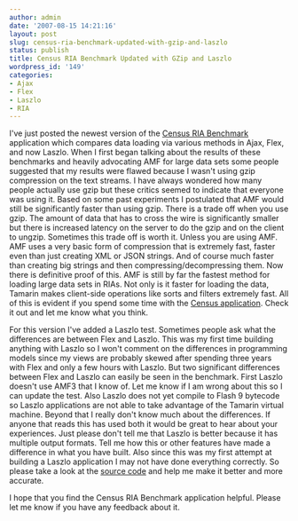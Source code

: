 ```yaml
---
author: admin
date: '2007-08-15 14:21:16'
layout: post
slug: census-ria-benchmark-updated-with-gzip-and-laszlo
status: publish
title: Census RIA Benchmark Updated with GZip and Laszlo
wordpress_id: '149'
categories:
- Ajax
- Flex
- Laszlo
- RIA
---
```


I've just posted the newest version of the [Census RIA Benchmark](/census)
application which compares data loading via various methods in Ajax, Flex, and
now Laszlo. When I first began talking about the results of these benchmarks
and heavily advocating AMF for large data sets some people suggested that my
results were flawed because I wasn't using gzip compression on the text
streams. I have always wondered how many people actually use gzip but these
critics seemed to indicate that everyone was using it. Based on some past
experiments I postulated that AMF would still be significantly faster than
using gzip. There is a trade off when you use gzip. The amount of data that
has to cross the wire is significantly smaller but there is increased latency
on the server to do the gzip and on the client to ungzip. Sometimes this trade
off is worth it. Unless you are using AMF. AMF uses a very basic form of
compression that is extremely fast, faster even than just creating XML or JSON
strings. And of course much faster than creating big strings and then
compressing/decompressing them. Now there is definitive proof of this. AMF is
still by far the fastest method for loading large data sets in RIAs. Not only
is it faster for loading the data, Tamarin makes client-side operations like
sorts and filters extremely fast. All of this is evident if you spend some
time with the [Census application](/census). Check it out and let me know what
you think.

For this version I've added a Laszlo test. Sometimes people ask what the
differences are between Flex and Laszlo. This was my first time building
anything with Laszlo so I won't comment on the differences in programming
models since my views are probably skewed after spending three years with Flex
and only a few hours with Laszlo. But two significant differences between Flex
and Laszlo can easily be seen in the benchmark. First Laszlo doesn't use AMF3
that I know of. Let me know if I am wrong about this so I can update the test.
Also Laszlo does not yet compile to Flash 9 bytecode so Laszlo applications
are not able to take advantage of the Tamarin virtual machine. Beyond that I
really don't know much about the differences. If anyone that reads this has
used both it would be great to hear about your experiences. Just please don't
tell me that Laszlo is better because it has multiple output formats. Tell me
how this or other features have made a difference in what you have built. Also
since this was my first attempt at building a Laszlo application I may not
have done everything correctly. So please take a look at the [source
code](http://flexapps.cvs.sourceforge.net/flexapps/census/) and help me make
it better and more accurate.

I hope that you find the Census RIA Benchmark application helpful. Please let
me know if you have any feedback about it.

